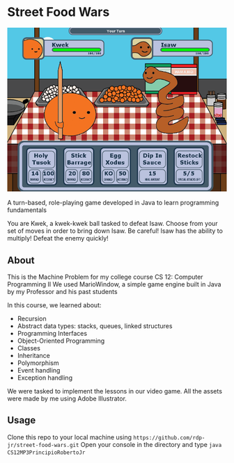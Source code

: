 # Street Food Wars
![](CS12MP3PrincipioRobertoJr/pic.png)

A turn-based, role-playing game developed in Java to learn programming fundamentals

You are Kwek, a kwek-kwek ball tasked to defeat Isaw. 
Choose from your set of moves in order to bring down Isaw.
Be careful! Isaw has the ability to multiply! Defeat the enemy quickly!

## About
This is the Machine Problem for my college course CS 12: Computer Programming II
We used MarioWindow, a simple game engine built in Java by my Professor and his past students

In this course, we learned about:
- Recursion
- Abstract data types: stacks, queues, linked structures
- Programming Interfaces
- Object-Oriented Programming
 - Classes
 - Inheritance
 - Polymorphism
- Event handling
- Exception handling


We were tasked to implement the lessons in our video game. 
All the assets were made by me using Adobe Illustrator.

## Usage
Clone this repo to your local machine using `https://github.com/rdp-jr/street-food-wars.git`
Open your console in the directory and type `java CS12MP3PrincipioRobertoJr`





